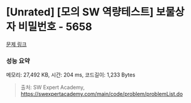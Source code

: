 # [Unrated] [모의 SW 역량테스트] 보물상자 비밀번호 - 5658 

[문제 링크](https://swexpertacademy.com/main/code/problem/problemDetail.do?contestProbId=AWXRUN9KfZ8DFAUo) 

### 성능 요약

메모리: 27,492 KB, 시간: 204 ms, 코드길이: 1,233 Bytes



> 출처: SW Expert Academy, https://swexpertacademy.com/main/code/problem/problemList.do